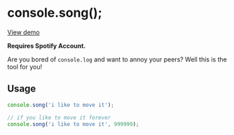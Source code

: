 # console.song();

[View demo](https://macdonaldr93.github.io/console-song)

**Requires Spotify Account.**

Are you bored of `console.log` and want to annoy your peers? Well this is the tool for you!

## Usage

```javascript
console.song('i like to move it');
```

```javascript
// if you like to move it forever
console.song('i like to move it', 999999);
```
